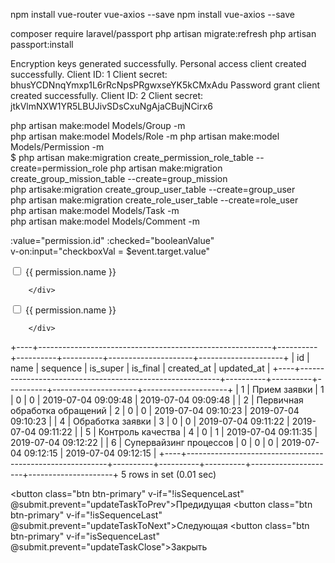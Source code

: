 npm install vue-router vue-axios --save
npm install vue-axios --save



composer require laravel/passport
php artisan migrate:refresh
php artisan passport:install

Encryption keys generated successfully.
Personal access client created successfully.
Client ID: 1
Client secret: bhusYCDNnqYmxp1L6rRcNpsPRgwxseYK5kCMxAdu
Password grant client created successfully.
Client ID: 2
Client secret: jtkVlmNXW1YR5LBUJivSDsCxuNgAjaCBujNCirx6

php artisan make:model Models/Group -m                                        
php artisan make:model Models/Role -m
php artisan make:model Models/Permission -m                                   
$ php artisan make:migration create_permission_role_table --create=permission_role
php artisan make:migration create_group_mission_table --create=group_mission  
php artisake:migration create_group_user_table --create=group_user        
php artisan make:migration create_role_user_table --create=role_user          
php artisan make:model Models/Task -m                                         
php artisan make:model Models/Comment -m    

 :value="permission.id"
                    :checked="booleanValue"  
                    v-on:input="checkboxVal = $event.target.value"
                    
 <div class="form-group" v-if="(!role.all_permissions.length == 0)">
          <div class="col-sm-offset-2 col-sm-10">
            <div class="form-check" v-for="permission in role.all_permissions" :key="permission.id">
              <input type="checkbox" class="form-check-input"
                   v-bind:value="permission.id"
                   v-model="checkPermission"
                   >
              <label class="form-check-label" for="permissionCheckBox">{{ permission.name }}</label>
            </div>
          </div>
          
        </div>
        
        
<div class="form-group">
          <div class="col-sm-offset-2 col-sm-10">
            <div class="form-check" v-for="permission in role.all_permissions" :key="permission.id">
              <input type="checkbox" class="form-check-input"
                   v-bind:value="permission.id"
                   v-model="role.permissions"
                   >
              <label class="form-check-label" for="permissionCheckBox">{{ permission.name }}</label>
            </div>
          </div>
          
        </div>         

+----+----------------------------------------------------------+----------+----------+----------+---------------------+---------------------+
| id | name                                                     | sequence | is_super | is_final | created_at          | updated_at          |
+----+----------------------------------------------------------+----------+----------+----------+---------------------+---------------------+
|  1 | Прием заявки                                             |        1 |        0 |        0 | 2019-07-04 09:09:48 | 2019-07-04 09:09:48 |
|  2 | Первичная обработка обращений                            |        2 |        0 |        0 | 2019-07-04 09:10:23 | 2019-07-04 09:10:23 |
|  4 | Обработка заявки                                         |        3 |        0 |        0 | 2019-07-04 09:11:22 | 2019-07-04 09:11:22 |
|  5 | Контроль качества                                        |        4 |        0 |        1 | 2019-07-04 09:11:35 | 2019-07-04 09:12:22 |
|  6 | Супервайзинг процессов                                   |        0 |        0 |        0 | 2019-07-04 09:12:15 | 2019-07-04 09:12:15 |
+----+----------------------------------------------------------+----------+----------+----------+---------------------+---------------------+
5 rows in set (0.01 sec)

<button class="btn btn-primary" v-if="!isSequenceLast" @submit.prevent="updateTaskToPrev">Предидущая</button>
        <button class="btn btn-primary" v-if="!isSequenceLast" @submit.prevent="updateTaskToNext">Следующая</button>
        <button class="btn btn-primary" v-if="isSequenceLast" @submit.prevent="updateTaskClose">Закрыть</button>
